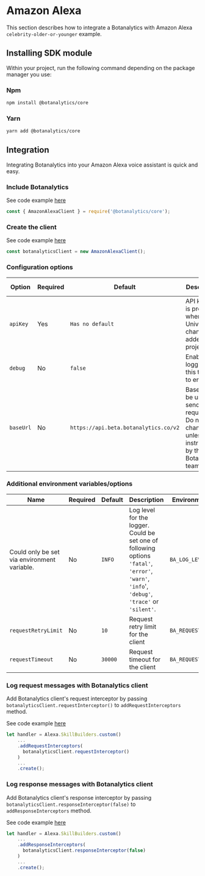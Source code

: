 # Amazon Alexa

This section describes how to integrate a Botanalytics with Amazon Alexa `celebrity-older-or-younger` example.

## Installing SDK module

Within your project, run the following command depending on the package manager you use:

### Npm
```bash
npm install @botanalytics/core
```
### Yarn
```bash
yarn add @botanalytics/core
```

## Integration

Integrating Botanalytics into your Amazon Alexa voice assistant is quick and easy.

### Include Botanalytics

See code example [here](https://github.com/botanalytics/node-sdk-examples/blob/11fd40776cc7cde6502c70bd13545aab7160e780/amazon-alexa/celebrity-older-or-younger/index.js#L13)

```js
const { AmazonAlexaClient } = require('@botanalytics/core');
```

### Create the client

See code example [here](https://github.com/botanalytics/node-sdk-examples/blob/11fd40776cc7cde6502c70bd13545aab7160e780/amazon-alexa/celebrity-older-or-younger/index.js#L15)

```js
const botanalyticsClient = new AmazonAlexaClient();
```

### Configuration options

| Option        				| Required				| Default      	| Description | Environment Variable
| -------- 				| ------------ 			| ------- 				| ------	    | -----
| `apiKey`    | Yes						| `Has no default`          |  API key that is provided when a Universal channel is added to a project. | ```BA_API_KEY```
| `debug`    | No						| `false`           |  Enables logging. Set this to `true` to enable. | ```BA_DEBUG```
| `baseUrl`    | No						| `https://api.beta.botanalytics.co/v2`           | Base URL to be used for sending requests. Do not change this unless instructed by the Botanalytics team. | ```BA_BASE_URL```


### Additional environment variables/options
| Name        				| Required				| Default      	| Description | Environment Variable
| -------- 				| ------------ 			| ------- 				| ------	    | -----
| Could only be set via environment variable.    | No                       | `INFO`          |  Log level for the logger. Could be set one of following options `'fatal'`, `'error'`, `'warn'`, `'info`', `'debug'`, `'trace'` or `'silent'`.  | ```BA_LOG_LEVEL```
| `requestRetryLimit`    | No						| `10`           |  Request retry limit for the client | ```BA_REQUEST_RETRY_LIMIT```
| `requestTimeout`    | No						| `30000`           | Request timeout for the client  | ```BA_REQUEST_TIMEOUT```


### Log request messages with Botanalytics client

Add Botanalytics client's request interceptor by passing `botanalyticsClient.requestInterceptor()` to `addRequestInterceptors` method.

See code example [here](https://github.com/botanalytics/node-sdk-examples/blob/d94d17208c230189d1a1861864560da23e2c4592/amazon-alexa/celebrity-older-or-younger/index.js#L268C1-L270C6)

```js
let handler = Alexa.SkillBuilders.custom()
    ...
    .addRequestInterceptors(
      botanalyticsClient.requestInterceptor()
    )
    ...
    .create();
```

### Log response messages with Botanalytics client

Add Botanalytics client's response interceptor by passing `botanalyticsClient.responseInterceptor(false)` to `addResponseInterceptors` method.

See code example [here](https://github.com/botanalytics/node-sdk-examples/blob/d94d17208c230189d1a1861864560da23e2c4592/amazon-alexa/celebrity-older-or-younger/index.js#L271C1-L273C6)

```js
let handler = Alexa.SkillBuilders.custom()
    ...   
    .addResponseInterceptors(
      botanalyticsClient.responseInterceptor(false)
    )
    ...
    .create();
```
